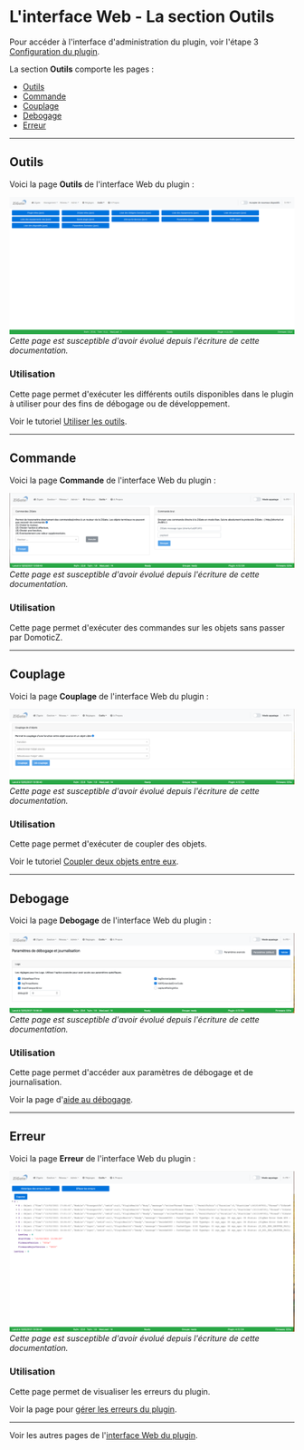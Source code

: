 # L'interface Web - La section Outils

Pour accéder à l'interface d'administration du plugin, voir l'étape 3 [Configuration du plugin](Plugin_Configuration.md).

La section __Outils__ comporte les pages :

* [Outils](#outils)
* [Commande](#commande)
* [Couplage](#couplage)
* [Debogage](#debogage)
* [Erreur](#erreur)


------------------------------------------------
## Outils

Voici la page __Outils__ de l'interface Web du plugin :

![Outils](Images/FR_WebUI-Outils-Outils.png)
*Cette page est susceptible d'avoir évolué depuis l'écriture de cette documentation.*

### Utilisation

Cette page permet d'exécuter les différents outils disponibles dans le plugin à utiliser pour des fins de débogage ou de développement.

Voir le tutoriel [Utiliser les outils](Tuto_Utiliser-les-outils.md).

------------------------------------------------
## Commande

Voici la page __Commande__ de l'interface Web du plugin :

![Commandes](Images/FR_WebUI-Outils-Commandes.png)
*Cette page est susceptible d'avoir évolué depuis l'écriture de cette documentation.*

### Utilisation

Cette page permet d'exécuter des commandes sur les objets sans passer par DomoticZ.


------------------------------------------------
## Couplage

Voici la page __Couplage__ de l'interface Web du plugin :

![Couplage](Images/FR_WebUI-Outils-Couplage.png)
*Cette page est susceptible d'avoir évolué depuis l'écriture de cette documentation.*

### Utilisation

Cette page permet d'exécuter de coupler des objets.

Voir le tutoriel [Coupler deux objets entre eux](Tuto_Coupler-deux-objets.md).


------------------------------------------------
## Debogage

Voici la page __Debogage__ de l'interface Web du plugin :

![Debogage](Images/FR_WebUI-Outils-Debogage.png)
*Cette page est susceptible d'avoir évolué depuis l'écriture de cette documentation.*

### Utilisation

Cette page permet d'accéder aux paramètres de débogage et de journalisation.

Voir la page d'[aide au débogage](Probleme_Aide-Debogage.md).


------------------------------------------------
## Erreur

Voici la page __Erreur__ de l'interface Web du plugin :

![Erreur](Images/FR_WebUI-Outils-Erreurs.png)
*Cette page est susceptible d'avoir évolué depuis l'écriture de cette documentation.*

### Utilisation

Cette page permet de visualiser les erreurs du plugin.

Voir la page pour [gérer les erreurs du plugin](Tuto_Gerer-erreurs-plugin.md).


------------------------------------------------
Voir les autres pages de l'[interface Web du plugin](Home.md#linterface-web-du-plugin).
